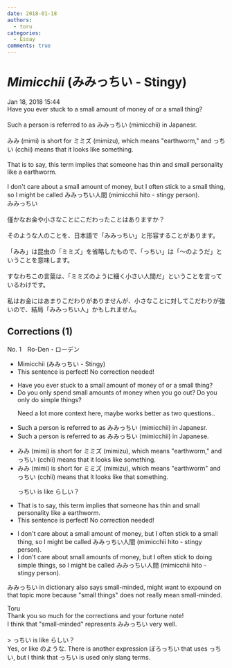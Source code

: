 ```yaml
---
date: 2018-01-18
authors:
  - toru
categories:
  - Essay
comments: true
---
```


# <strong><em>Mimicchii</strong></em> (みみっちい - Stingy)
<div class="date">Jan 18, 2018 15:44</div>
<div id="post"><div id="body_show_ori">
Have you ever stuck to a small amount of money of or a small thing?<br/><br/>Such a person is referred to as みみっちい (mimicchii) in Japanesr.<br/><br/>みみ (mimi) is short for ミミズ (mimizu), which means "earthworm," and っちい (cchii) means that it looks like something.<br/><br/>That is to say, this term implies that someone has thin and small personality like a earthworm.<br/><br/>I don't care about a small amount of money, but I often stick to a small thing, so I might be called みみっちい人間 (mimicchii hito - stingy person).
</div></div>

<!-- more -->

<div id="post_ja"><div id="body_show_mo">
みみっちい<br/><br/>僅かなお金や小さなことにこだわったことはありますか？<br/><br/>そのような人のことを、日本語で「みみっちい」と形容することがあります。<br/><br/>「みみ」は昆虫の「ミミズ」を省略したもので、「っちい」は「〜のようだ」ということを意味します。<br/><br/>すなわちこの言葉は、「ミミズのように細く小さい人間だ」ということを言っているわけです。<br/><br/>私はお金にはあまりこだわりがありませんが、小さなことに対してこだわりが強いので、結局「みみっちい人」かもしれません。
</div></div>

## Corrections (1)
<div id="block"><div class="first_name"> No. 1　<span class="just_name">Ro-Den・ローデン</span></div><div id="block2">
<ul class="correction_field">
<li class="incorrect">Mimicchii (みみっちい - Stingy)</li>
<li class="corrected perfect">This sentence is perfect! No correction needed!</li>
</ul>
<ul class="correction_field">
<li class="incorrect">Have you ever stuck to a small amount of money of or a small thing?</li>
<li class="corrected correct">
Do you only spend small amounts of money when you go out? Do you only do simple things?
<p class="correction_comment">Need a lot more context here, maybe works better as two questions..</p>
</li>
</ul>
<ul class="correction_field">
<li class="incorrect">Such a person is referred to as みみっちい (mimicchii) in Japanesr.</li>
<li class="corrected correct">
Such a person is referred to as みみっちい (mimicchii) in Japanes<span class="f_red">e</span>.
</li>
</ul>
<ul class="correction_field">
<li class="incorrect">みみ (mimi) is short for ミミズ (mimizu), which means "earthworm," and っちい (cchii) means that it looks like something.</li>
<li class="corrected correct">
みみ (mimi) is short for ミミズ (mimizu), which means "earthworm" and っちい (cchii) means that it looks like that something.
<p class="correction_comment">っちい is like らしい？</p>
</li>
</ul>
<ul class="correction_field">
<li class="incorrect">That is to say, this term implies that someone has thin and small personality like a earthworm.</li>
<li class="corrected perfect">This sentence is perfect! No correction needed!</li>
</ul>
<ul class="correction_field">
<li class="incorrect">I don't care about a small amount of money, but I often stick to a small thing, so I might be called みみっちい人間 (mimicchii hito - stingy person).</li>
<li class="corrected correct">
I don't care about small amounts of money, but I often stick to doing simple things, so I might be called みみっちい人間 (mimicchii hito - stingy person).
</li>
</ul>
<p class="comment_small">
 みみっちい in dictionary also says small-minded, might want to expound on that topic more because "small things" does not really mean small-minded.
</p>

</div><div class="name"><span class="just_name">Toru</span><br>
Thank you so much for the corrections and your fortune note!<br/>I think that "small-minded" represents みみっちい very well.<br/><br/>&gt; っちい is like らしい？<br/>Yes, or like のような. There is another expression ぼろっちい that uses っちい, but I think that っちい is used only slang terms.
</div>
</div>

